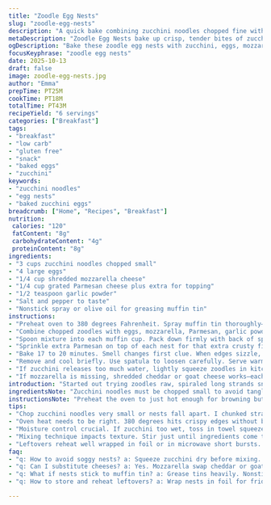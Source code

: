 ```yaml
---
title: "Zoodle Egg Nests"
slug: "zoodle-egg-nests"
description: "A quick bake combining zucchini noodles chopped fine with eggs and cheese. Muffin tins get sprayed and filled, pressed tight. Small twist swapping mozzarella for Parmesan with a hint of garlic powder for punch. Bake till edges crisp, tops golden. A grab-and-go breakfast fix or snack. Six servings. Total effort under 40 minutes."
metaDescription: "Zoodle Egg Nests bake up crisp, tender bites of zucchini noodles, eggs, and cheese. Quick prep with sensory cues for when nests brown and smell right."
ogDescription: "Bake these zoodle egg nests with zucchini, eggs, mozzarella, and Parmesan. Watch edges crisp and smell garlic-cheese aroma. Firm but springy nests ready fast."
focusKeyphrase: "zoodle egg nests"
date: 2025-10-13
draft: false
image: zoodle-egg-nests.jpg
author: "Emma"
prepTime: PT25M
cookTime: PT18M
totalTime: PT43M
recipeYield: "6 servings"
categories: ["Breakfast"]
tags:
- "breakfast"
- "low carb"
- "gluten free"
- "snack"
- "baked eggs"
- "zucchini"
keywords:
- "zucchini noodles"
- "egg nests"
- "baked zucchini eggs"
breadcrumb: ["Home", "Recipes", "Breakfast"]
nutrition: 
 calories: "120"
 fatContent: "8g"
 carbohydrateContent: "4g"
 proteinContent: "8g"
ingredients:
- "3 cups zucchini noodles chopped small"
- "4 large eggs"
- "1/4 cup shredded mozzarella cheese"
- "1/4 cup grated Parmesan cheese plus extra for topping"
- "1/2 teaspoon garlic powder"
- "Salt and pepper to taste"
- "Nonstick spray or olive oil for greasing muffin tin"
instructions:
- "Preheat oven to 380 degrees Fahrenheit. Spray muffin tin thoroughly—don’t be shy, these nests stick otherwise."
- "Combine chopped zoodles with eggs, mozzarella, Parmesan, garlic powder, salt, and pepper in a bowl. Mix until ingredients just come together. Don’t overmix; loose batters bake better texture here."
- "Spoon mixture into each muffin cup. Pack down firmly with back of spoon to shape tight nests. Wobbly nests = broken nests."
- "Sprinkle extra Parmesan on top of each nest for that extra crusty finish."
- "Bake 17 to 20 minutes. Smell changes first clue. When edges sizzle, slightly pulling away from tin, nests should be golden and set—firm but springy under finger."
- "Remove and cool briefly. Use spatula to loosen carefully. Serve warm or room temp; leftovers reheat well."
- "If zucchini releases too much water, lightly squeeze zoodles in kitchen towel before mixing to avoid sogginess."
- "If mozzarella is missing, shredded cheddar or goat cheese works—each changes the vibe distinctly."
introduction: "Started out trying zoodles raw, spiraled long strands snarling in my mixing bowl. Not workable. Breaking them down smaller threads solves the clumping mess every time. Eggs give body; cheese holds and flavors. Mozzarella’s mellow stretch with Parmesan’s nutty kick is a good duet but swapping mozzarella for sharp cheddar or tangy goat cheese brings new moods to the bite. Toss in garlic powder for a touch of punch. Squeezing excess water from zoodles? Critical if you want crisp nests; soggy ruins the textural drama the oven battle offers. Muffin tins get greased well, that prevents frustration trying to pry nests loose after baking. The oven’s heat spins zucchini strings into firm coils, edges crisp up with cheese golden. Aromas fill kitchen like a mild garlic-cheese promise. Take nests out when they wobble firm but still spring under finger. I’ve learned trusting the senses beats strict time in unlocking perfect bake."
ingredientsNote: "Zucchini noodles must be chopped small to avoid tangled wet nests that fall apart during cooking. If fresh spiralized zucchini isn’t handy, frozen shredded zucchini thawed and squeezed dry can substitute well. Eggs bind everything together; large eggs standard sizing recommended, but medium eggs work with slight texture difference. Parmesan cheese adds sharp, nutty notes and crusting strength; optional extra on top adds crunch and flavor hits. Mozzarella replaced by mild shredded cheddar or soft goat cheese adds variety—each impacts melt and flavor distinctly. Garlic powder optional but elevates the zing factor without fresh garlic mess. Use kosher or sea salt for seasoning, adjust to taste. A good nonstick spray or brushing olive oil inside muffin tins critical for clean extraction—don’t skip or nests will stick fast and fall apart. Pepper adds subtle heat; feel free to add cracked red or smoked paprika for tweaks."
instructionsNote: "Preheat the oven to just hot enough for browning but not scorching—380 degrees gives crisp edges and fully set nests without drying out. Thorough greasing of the muffin tin is an underrated step; nests stick terribly if neglected, making serving a messy affair. Mixing ingredients gently avoids overworking, which can lead to dense, rubbery texture. Pressing nests firmly into cups is essential. Loose spoons of mix means fragile nests that crumble when serving. Topping with Parmesan before baking sets a flavorful crust that delivers that toasty note I crave. Bake timing varies with oven performance and zucchini moisture level—watch for visual cues: bubbling edges, golden tops, and firm spring under finger. Let nests cool slightly so they firm up and handle easily. If zucchini is high-moisture, squeezing dry in kitchen towel avoids soggy nests and wet oven stewing. Reheating leftovers wrapped in foil or gently in microwave revives the nest’s textures. I’ve learned that sensory checkpoints trump strict timers in nailing these each time."
tips:
- "Chop zucchini noodles very small or nests fall apart. I chunked strands too big before. Always squeeze excess moisture with a kitchen towel; sogginess ruins crisp edges. Muffin tin must be greased well or nests stick hard; I swapped nonstick spray for olive oil brush once, worked better. Mix eggs and cheese gently, do not overmix or nests turn rubbery dense. Press mixture firmly in each cup; loose spoons mean crumbly nests. Parmesan on top before baking forms a nice crust, not optional."
- "Oven heat needs to be right. 380 degrees hits crispy edges without burning. Watch closely around 17 minutes. Smell of garlic and cheese deepening is a big clue. Edges start sizzle and pull from tin; that’s ready. Nests need to be springy when pressed gently, firm but with give. Timing varies with oven and zucchini moisture, tell don’t clock. Cooling a few minutes helps nests hold shape when loosening with spatula."
- "Moisture control crucial. If zucchini too wet, toss in towel squeeze tight. Frozen zucchini can replace fresh if thawed and dried well. Eggs bind everything; medium eggs okay but texture changes slightly. Mozzarella swaps easy with shredded cheddar or goat cheese but texture and flavor shifts noticeably. Garlic powder optional, adds punch without risk of fresh garlic bitterness or mess. Salt and pepper at taste, kosher salt preferred for balanced seasoning. Pepper alternatives like smoked paprika can add subtle heat kick."
- "Mixing technique impacts texture. Stir just until ingredients come together; overmixing develops gluten and tough nests. Nests must be packed firmly with back of spoon, not loose heaps or they crumble. Extra Parmesan sprinkled on top adds crunch and sharp note but can burn if oven too hot. Cooling nests lets them firm up, avoids breaking when removing. Use a thin spatula to gently pry around edges. If stuck, heat briefly more or loosen with knife."
- "Leftovers reheat well wrapped in foil or in microwave short bursts. Sogginess returns if reheated too long. Serve warm or room temp; cold ones lose texture. If skipping mozzarella entirely, cheddar melts differently, thicker. Goat cheese creates softer nests, tangy flavor. Adjust garlic powder amount based on combo; too much dulls cheese notes. Using nonstick spray worked better than oil in my batches, less residue buildup over time. Press firmly but don't compact too hard; nests need air too."
faq:
- "q: How to avoid soggy nests? a: Squeeze zucchini dry before mixing. Use kitchen towel or paper towels. Water leaks ruins texture. If still wet, bake longer but risk burning edges. Alternative: frozen zucchini thawed and squeezed. Mismatched moisture biggest culprit."
- "q: Can I substitute cheeses? a: Yes. Mozzarella swap cheddar or goat cheese for different melt and flavor. Cheddar sharper, goat cheese softer, tangy. Parmesan adds crust but optional on top. Mixing combos changes final texture; try small batch first."
- "q: What if nests stick to muffin tin? a: Grease tins heavily. Nonstick spray or brush oil not optional here. Nests brittle if sticking, prone to break. Use thin spatula to loosen edges carefully. Also cool nests before removal. If stuck, warm oven few mins to relax cheese adhesion."
- "q: How to store and reheat leftovers? a: Wrap nests in foil for fridge storage few days. Microwave briefly maintains texture best. Avoid long reheats; nests dry or soggy. Can freeze but texture changes. Defrost slowly then reheat gently. Room temp works okay, texture not as lively."

---
```

